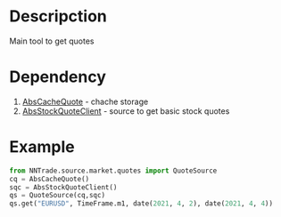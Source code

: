 # Descripction
Main tool to get quotes

# Dependency
1. [AbsCacheQuote](#cachestorage) - chache storage
2. [AbsStockQuoteClient](#absstockquoteclient) - source to get basic stock quotes

# Example
```python
from NNTrade.source.market.quotes import QuoteSource
cq = AbsCacheQuote()
sqc = AbsStockQuoteClient()
qs = QuoteSource(cq,sqc)
qs.get("EURUSD", TimeFrame.m1, date(2021, 4, 2), date(2021, 4, 4))
```